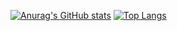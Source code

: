 [![Anurag's GitHub stats](https://github-readme-stats.vercel.app/api?username=junjun-cai&show_icons=true)](https://github.com/anuraghazra/github-readme-stats)
[![Top Langs](https://github-readme-stats.vercel.app/api/top-langs/?username=junjun-cai)](https://github.com/anuraghazra/github-readme-stats)
